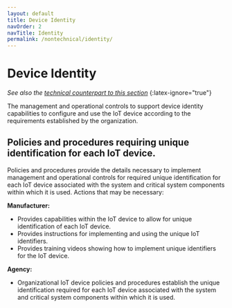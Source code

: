 ```yaml
---
layout: default
title: Device Identity
navOrder: 2
navTitle: Identity
permalink: /nontechnical/identity/
---
```


# Device Identity

_See also the [technical counterpart to this section](../_Technical/identity.md)_
{:latex-ignore="true"}

The management and operational controls to support device identity capabilities to configure and use the IoT device according to the requirements established by the organization.

## Policies and procedures requiring unique identification for each IoT device.

Policies and procedures provide the details necessary to implement management and operational controls for required unique identification for each IoT device associated with the system and critical system components within which it is used. Actions that may be necessary:

**Manufacturer:**

- Provides capabilities within the IoT device to allow for unique identification of each IoT device.
- Provides instructions for implementing and using the unique IoT identifiers.
- Provides training videos showing how to implement unique identifiers for the IoT device.

**Agency:**

- Organizational IoT device policies and procedures establish the unique identification required for each IoT device associated with the system and critical system components within which it is used.

